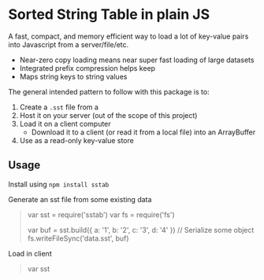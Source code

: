 Sorted String Table in plain JS
===============================

A fast, compact, and memory efficient way to load a lot of key-value pairs into Javascript from a server/file/etc.

- Near-zero copy loading means near super fast loading of large datasets
- Integrated prefix compression helps keep 
- Maps string keys to string values



The general intended pattern to follow with this package is to:
1. Create a `.sst` file from a 
2. Host it on your server (out of the scope of this project)
3. Load it on a client computer
	- Download it to a client (or read it from a local file) into an ArrayBuffer
4. Use as a read-only key-value store


Usage
-----

Install using `npm install sstab`

Generate an sst file from some existing data
> var sst = require('sstab')
> var fs = require('fs')
>
> var buf = sst.build({ a: '1', b: '2', c: '3', d: '4' }) // Serialize some object
> fs.writeFileSync('data.sst', buf)

Load in client
> var sst 